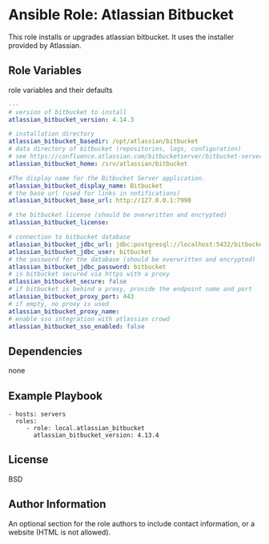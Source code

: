 Ansible Role: Atlassian Bitbucket
=========

This role installs or upgrades atlassian bitbucket. It uses the installer
provided by Atlassian.

Role Variables
--------------

role variables and their defaults

``` yml
---
# version of bitbucket to install
atlassian_bitbucket_version: 4.14.3

# installation directory
atlassian_bitbucket_basedir: /opt/atlassian/bitbucket
# data directory of bitbucket (repositories, logs, configuration)
# see https://confluence.atlassian.com/bitbucketserver/bitbucket-server-home-directory-776640890.html
atlassian_bitbucket_home: /srv/atlassian/bitbucket

#The display name for the Bitbucket Server application.
atlassian_bitbucket_display_name: Bitbucket
# the base url (used for links in notifications)
atlassian_bitbucket_base_url: http://127.0.0.1:7990

# the bitbucket license (should be overwritten and encrypted)
atlassian_bitbucket_license:

# connection to bitbucket database
atlassian_bitbucket_jdbc_url: jdbc:postgresql://localhost:5432/bitbucket
atlassian_bitbucket_jdbc_user: bitbucket
# the password for the database (should be overwritten and encrypted)
atlassian_bitbucket_jdbc_password: bitbucket
# is bitbucket secured via https with a proxy
atlassian_bitbucket_secure: false
# if bitbucket is behind a proxy, provide the endpoint name and port
atlassian_bitbucket_proxy_port: 443
# if empty, no proxy is used
atlassian_bitbucket_proxy_name:
# enable sso integration with atlassian crowd
atlassian_bitbucket_sso_enabled: false
```

Dependencies
------------

none 

Example Playbook
----------------

    - hosts: servers
      roles:
         - role: local.atlassian_bitbucket
           atlassian_bitbucket_version: 4.13.4

License
-------

BSD

Author Information
------------------

An optional section for the role authors to include contact information, or a website (HTML is not allowed).
